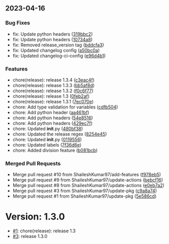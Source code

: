2023-04-16
---
### Bug Fixes
- fix: Update python headers ([319bbc2](https://github.com/ShaileshKumar97/test-publish/commit/319bbc276f37de0166adefbc25db74cb199a1d89))
- fix: Update python headers ([10734a8](https://github.com/ShaileshKumar97/test-publish/commit/10734a8e9b05a94498797c0da04b8fad44a6aa8f))
- fix: Removed release_version tag ([bddcfa3](https://github.com/ShaileshKumar97/test-publish/commit/bddcfa3cdd4b7a1b9e2d53443c3a7227def0f73b))
- fix: Updated changelog config ([a50bc0a](https://github.com/ShaileshKumar97/test-publish/commit/a50bc0ae62fafd0b68c95bbc5f445eaaa91c2017))
- fix: Updated changelog-ci-config ([e96d4b1](https://github.com/ShaileshKumar97/test-publish/commit/e96d4b164d72616f08edf41176bbdb6001292dc6))

### Features
- chore(release): release 1.3.4 ([c3eac4f](https://github.com/ShaileshKumar97/test-publish/commit/c3eac4f9df6c3b067e8ee39b8159bce76624ca46))
- chore(release): release 1.3.3 ([bb5af8d](https://github.com/ShaileshKumar97/test-publish/commit/bb5af8db615c4fdfc3497a8006dfdabbddbaf013))
- chore(release): release 1.3.2 ([f0c6f77](https://github.com/ShaileshKumar97/test-publish/commit/f0c6f7703ba6d1267cf894cce6a9870ce10f14c8))
- chore(release): release 1.3 ([0feb2af](https://github.com/ShaileshKumar97/test-publish/commit/0feb2af0c33e7551d98cb09721fd8e1560601d03))
- chore(release): release 1.3.1 ([7ec070e](https://github.com/ShaileshKumar97/test-publish/commit/7ec070e1677818b2cd5c1ee16a960e50c69ba159))
- chore: Add type validation for variables ([cdfb504](https://github.com/ShaileshKumar97/test-publish/commit/cdfb504bd944a01013e9ad2cacab18bb230b24b2))
- chore: Add python header ([aa461bf](https://github.com/ShaileshKumar97/test-publish/commit/aa461bf63b7e6d95b8b86e29563c2664ded7e7dd))
- chore: Add python headers ([54e8516](https://github.com/ShaileshKumar97/test-publish/commit/54e85160cb7446d448944c96a5921b45edaed278))
- chore: Add python headers ([429ec7f](https://github.com/ShaileshKumar97/test-publish/commit/429ec7ffe390041a8c0983af8e61e14874195162))
- chore: Updated __init__.py ([480bf38](https://github.com/ShaileshKumar97/test-publish/commit/480bf3840988019c6e852b2020a4f6eed11a1d6e))
- chore: Updated the release regex ([8254e45](https://github.com/ShaileshKumar97/test-publish/commit/8254e4517cb489d4cc0ea84c8e0cfac815867621))
- chore: Updated __init__.py ([0119556](https://github.com/ShaileshKumar97/test-publish/commit/01195563a5ec30f7c9a85b96360e2089a69c24d5))
- chore: Updated labels ([7f36d6e](https://github.com/ShaileshKumar97/test-publish/commit/7f36d6edd78a5bd034408c3efb4affefea1431db))
- chore: Added division feature ([b081bcb](https://github.com/ShaileshKumar97/test-publish/commit/b081bcb3767f0229b44235a37e4ef43d814dd824))

### Merged Pull Requests
- Merge pull request #10 from ShaileshKumar97/add-features ([f978eb5](https://github.com/ShaileshKumar97/test-publish/commit/f978eb5c250b01837ca1d5d264d98d6a6a515e1e))
- Merge pull request #9 from ShaileshKumar97/update-actions ([bebcf16](https://github.com/ShaileshKumar97/test-publish/commit/bebcf168abb7496d76cb5b0d732948c0b1612e33))
- Merge pull request #8 from ShaileshKumar97/update-actions ([e0eb7a2](https://github.com/ShaileshKumar97/test-publish/commit/e0eb7a29d20e72f28ad0c4fa789fc213ae3aea25))
- Merge pull request #3 from ShaileshKumar97/update-pkg ([c9a8a74](https://github.com/ShaileshKumar97/test-publish/commit/c9a8a749967e7d937805373771435b9c278ca5b5))
- Merge pull request #1 from ShaileshKumar97/update-pkg ([5e586cd](https://github.com/ShaileshKumar97/test-publish/commit/5e586cd9a4c120e2187f1f7bdd5de354879fb342))
# Version: 1.3.0

* [#1](https://github.com/ShaileshKumar97/test-publish/pull/1): chore(release): release 1.3
* [#3](https://github.com/ShaileshKumar97/test-publish/pull/3): release 1.3.0
